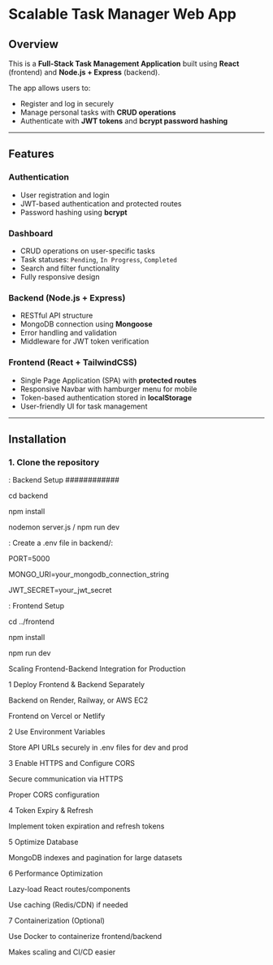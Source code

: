 # Scalable Task Manager Web App

## Overview
This is a **Full-Stack Task Management Application** built using **React** (frontend) and **Node.js + Express** (backend).

The app allows users to:  
- Register and log in securely  
- Manage personal tasks with **CRUD operations**  
- Authenticate with **JWT tokens** and **bcrypt password hashing**

---

## Features

### Authentication
- User registration and login  
- JWT-based authentication and protected routes  
- Password hashing using **bcrypt**

### Dashboard
- CRUD operations on user-specific tasks  
- Task statuses: `Pending`, `In Progress`, `Completed`  
- Search and filter functionality  
- Fully responsive design

### Backend (Node.js + Express)
- RESTful API structure  
- MongoDB connection using **Mongoose**  
- Error handling and validation  
- Middleware for JWT token verification

### Frontend (React + TailwindCSS)
- Single Page Application (SPA) with **protected routes**  
- Responsive Navbar with hamburger menu for mobile  
- Token-based authentication stored in **localStorage**  
- User-friendly UI for task management

---

## Installation

### 1. Clone the repository


  :          Backend Setup ############

cd backend

npm install

nodemon server.js / npm run dev

  :            Create a .env file in backend/:

PORT=5000

MONGO_URI=your_mongodb_connection_string

JWT_SECRET=your_jwt_secret

   :             Frontend Setup

cd ../frontend

npm install

npm run dev

Scaling Frontend-Backend Integration for Production

1 Deploy Frontend & Backend Separately

Backend on Render, Railway, or AWS EC2

Frontend on Vercel or Netlify

2 Use Environment Variables

Store API URLs securely in .env files for dev and prod

3 Enable HTTPS and Configure CORS

Secure communication via HTTPS

Proper CORS configuration

4 Token Expiry & Refresh

Implement token expiration and refresh tokens

5 Optimize Database

MongoDB indexes and pagination for large datasets

6 Performance Optimization

Lazy-load React routes/components

Use caching (Redis/CDN) if needed

7 Containerization (Optional)

Use Docker to containerize frontend/backend

Makes scaling and CI/CD easier